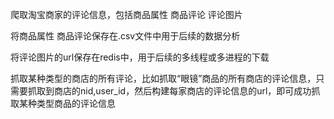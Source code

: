 爬取淘宝商家的评论信息，包括商品属性 商品评论  评论图片

将商品属性 商品评论保存在.csv文件中用于后续的数据分析

将评论图片的url保存在redis中，用于后续的多线程或多进程的下载

抓取某种类型的商店的所有评论，比如抓取“眼镜”商品的所有商店的评论信息，只需要抓取到商店的nid,user_id，然后构建每家商店的评论信息的url，即可成功抓取某种类型商品的评论信息

